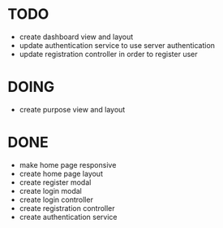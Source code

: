# TODO

* create dashboard view and layout
* update authentication service to use server authentication
* update registration controller in order to register user

# DOING

* create purpose view and layout

# DONE

* make home page responsive
* create home page layout
* create register modal
* create login modal
* create login controller
* create registration controller
* create authentication service
